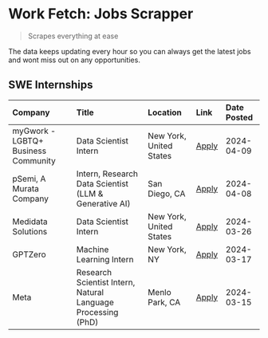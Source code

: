 # Work Fetch: Jobs Scrapper
> Scrapes everything at ease

The data keeps updating every hour so you can always get the latest jobs and wont miss out on any opportunities.

## SWE Internships
<!--START_SECTION:workfetch-->
| Company                             | Title                                                        | Location                | Link                                                                                                                                                                                                                                                                       | Date Posted   |
|:------------------------------------|:-------------------------------------------------------------|:------------------------|:---------------------------------------------------------------------------------------------------------------------------------------------------------------------------------------------------------------------------------------------------------------------------|:--------------|
| myGwork - LGBTQ+ Business Community | Data Scientist Intern                                        | New York, United States | [Apply](https://www.linkedin.com/jobs/view/data-scientist-intern-at-mygwork-lgbtq%2B-business-community-3887175208?position=7&pageNum=0&refId=2S3ItrPP7VVqtQqZQrYqTw%3D%3D&trackingId=NHMNzYCihpayapHWdm0nWg%3D%3D&trk=public_jobs_jserp-result_search-card)               | 2024-04-09    |
| pSemi, A Murata Company             | Intern, Research Data Scientist (LLM & Generative AI)        | San Diego, CA           | [Apply](https://www.linkedin.com/jobs/view/intern-research-data-scientist-llm-generative-ai-at-psemi-a-murata-company-3887074168?position=8&pageNum=0&refId=2S3ItrPP7VVqtQqZQrYqTw%3D%3D&trackingId=sQwZPFGUpHSH4UwOfM3oIg%3D%3D&trk=public_jobs_jserp-result_search-card) | 2024-04-08    |
| Medidata Solutions                  | Data Scientist Intern                                        | New York, United States | [Apply](https://www.linkedin.com/jobs/view/data-scientist-intern-at-medidata-solutions-3810253704?position=6&pageNum=0&refId=2S3ItrPP7VVqtQqZQrYqTw%3D%3D&trackingId=xJo3xOSOUAPf%2FGGmmgf7Kw%3D%3D&trk=public_jobs_jserp-result_search-card)                              | 2024-03-26    |
| GPTZero                             | Machine Learning Intern                                      | New York, NY            | [Apply](https://www.linkedin.com/jobs/view/machine-learning-intern-at-gptzero-3860723963?position=5&pageNum=0&refId=2S3ItrPP7VVqtQqZQrYqTw%3D%3D&trackingId=WTY66522gfmqPGAv20Yq1g%3D%3D&trk=public_jobs_jserp-result_search-card)                                         | 2024-03-17    |
| Meta                                | Research Scientist Intern, Natural Language Processing (PhD) | Menlo Park, CA          | [Apply](https://www.linkedin.com/jobs/view/research-scientist-intern-natural-language-processing-phd-at-meta-3858718375?position=9&pageNum=0&refId=2S3ItrPP7VVqtQqZQrYqTw%3D%3D&trackingId=z81n62mpLxD%2BKBq9Z%2B%2BBig%3D%3D&trk=public_jobs_jserp-result_search-card)    | 2024-03-15    |
<!--END_SECTION:workfetch-->
